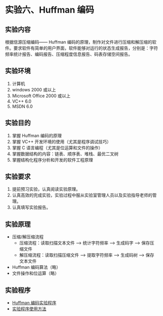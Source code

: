 # 实验六、Huffman 编码

## 实验内容

根据信源压缩编码—— Huffman 编码的原理，制作对文件进行压缩和解压缩的软件。要求软件有简单的用户界面，软件能够对运行的状态生成报告，分别是：字符频率统计报告、编码报告、压缩程度信息报告、码表存储空间报告。

## 实验环境

1. 计算机
2. windows 2000 或以上
3. Microsoft Office 2000 或以上
4. VC++ 6.0
5. MSDN 6.0
  
## 实验目的

1. 掌握 Huffman 编码的原理
2. 掌握 VC++ 开发环境的使用（尤其是程序调试技巧）
3. 掌握 C 语言编程（尤其是位运算和文件的操作）
4. 掌握数据结构的内容：链表、顺序表、堆栈、最优二叉树
5. 掌握结构化程序分析和开发的软件工程原理

## 实验要求

1. 提前预习实验，认真阅读实验原理。
2. 认真高效的完成实验，实验过程中服从实验室管理人员以及实验指导老师的管理。
3. 认真填写实验报告。

## 实验原理

- 压缩/解压缩流程  
  - 压缩流程：读取扫描文本文件 —> 统计字符频率 —> 生成码字 —> 保存压缩文件
  - 解压缩流程：读取扫描压缩文件 —> 提取字符频率 —> 生成码树 —> 保存文本文件
- Huffman 编码算法（略）
- 文件操作和位运算（略）

## 实验程序

- [Huffman 编码实验程序](https://pan.baidu.com/s/1ge4o0TX)
- [实验程序使用方法](https://www.bilibili.com/video/av55044677/)
  

